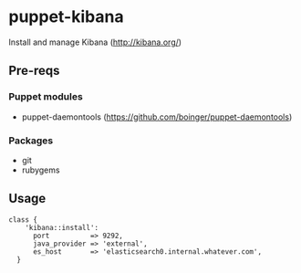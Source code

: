 puppet-kibana
=============

Install and manage Kibana (http://kibana.org/)

## Pre-reqs
### Puppet modules
* puppet-daemontools (https://github.com/boinger/puppet-daemontools)

### Packages
* git
* rubygems

## Usage
```puppet
class {
    'kibana::install':
      port          => 9292,
      java_provider => 'external',
      es_host       => 'elasticsearch0.internal.whatever.com',
  }
```